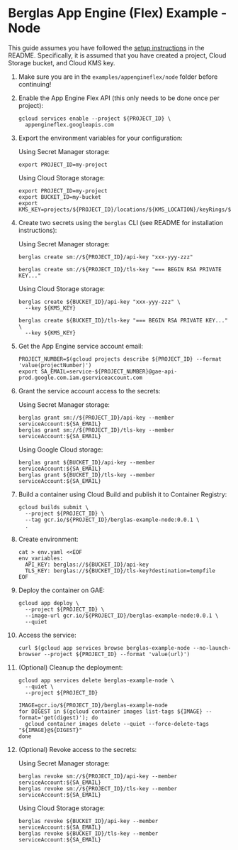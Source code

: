 # Berglas App Engine (Flex) Example - Node

This guide assumes you have followed the [setup instructions][setup] in the
README. Specifically, it is assumed that you have created a project, Cloud
Storage bucket, and Cloud KMS key.

[setup]: https://github.com/neuet/berglas#setup

1. Make sure you are in the `examples/appengineflex/node` folder before continuing!

1. Enable the App Engine Flex API (this only needs to be done once per project):

    ```text
    gcloud services enable --project ${PROJECT_ID} \
      appengineflex.googleapis.com
    ```

1. Export the environment variables for your configuration:

    Using Secret Manager storage:

    ```text
    export PROJECT_ID=my-project
    ```

    Using Cloud Storage storage:

    ```text
    export PROJECT_ID=my-project
    export BUCKET_ID=my-bucket
    export KMS_KEY=projects/${PROJECT_ID}/locations/${KMS_LOCATION}/keyRings/${KMS_KEYRING}/cryptoKeys/${KMS_CRYPTO_KEY}
    ```

1. Create two secrets using the `berglas` CLI (see README for installation
instructions):

    Using Secret Manager storage:

    ```text
    berglas create sm://${PROJECT_ID}/api-key "xxx-yyy-zzz"
    ```

    ```text
    berglas create sm://${PROJECT_ID}/tls-key "=== BEGIN RSA PRIVATE KEY..."
    ```

    Using Cloud Storage storage:

    ```text
    berglas create ${BUCKET_ID}/api-key "xxx-yyy-zzz" \
      --key ${KMS_KEY}
    ```

    ```text
    berglas create ${BUCKET_ID}/tls-key "=== BEGIN RSA PRIVATE KEY..." \
      --key ${KMS_KEY}
    ```

1. Get the App Engine service account email:

    ```text
    PROJECT_NUMBER=$(gcloud projects describe ${PROJECT_ID} --format 'value(projectNumber)')
    export SA_EMAIL=service-${PROJECT_NUMBER}@gae-api-prod.google.com.iam.gserviceaccount.com
    ```

1. Grant the service account access to the secrets:

    Using Secret Manager storage:

    ```text
    berglas grant sm://${PROJECT_ID}/api-key --member serviceAccount:${SA_EMAIL}
    berglas grant sm://${PROJECT_ID}/tls-key --member serviceAccount:${SA_EMAIL}
    ```

    Using Google Cloud storage:

    ```text
    berglas grant ${BUCKET_ID}/api-key --member serviceAccount:${SA_EMAIL}
    berglas grant ${BUCKET_ID}/tls-key --member serviceAccount:${SA_EMAIL}
    ```

1. Build a container using Cloud Build and publish it to Container Registry:

    ```text
    gcloud builds submit \
      --project ${PROJECT_ID} \
      --tag gcr.io/${PROJECT_ID}/berglas-example-node:0.0.1 \
      .
    ```

1. Create environment:

    ```text
    cat > env.yaml <<EOF
    env_variables:
      API_KEY: berglas://${BUCKET_ID}/api-key
      TLS_KEY: berglas://${BUCKET_ID}/tls-key?destination=tempfile
    EOF
    ```

1. Deploy the container on GAE:

    ```text
    gcloud app deploy \
      --project ${PROJECT_ID} \
      --image-url gcr.io/${PROJECT_ID}/berglas-example-node:0.0.1 \
      --quiet
    ```

1. Access the service:

    ```text
    curl $(gcloud app services browse berglas-example-node --no-launch-browser --project ${PROJECT_ID} --format 'value(url)')
    ```

1. (Optional) Cleanup the deployment:

    ```text
    gcloud app services delete berglas-example-node \
      --quiet \
      --project ${PROJECT_ID}
    ```

    ```text
    IMAGE=gcr.io/${PROJECT_ID}/berglas-example-node
    for DIGEST in $(gcloud container images list-tags ${IMAGE} --format='get(digest)'); do
      gcloud container images delete --quiet --force-delete-tags "${IMAGE}@${DIGEST}"
    done
    ```

1. (Optional) Revoke access to the secrets:

    Using Secret Manager storage:

    ```text
    berglas revoke sm://${PROJECT_ID}/api-key --member serviceAccount:${SA_EMAIL}
    berglas revoke sm://${PROJECT_ID}/tls-key --member serviceAccount:${SA_EMAIL}
    ```

    Using Cloud Storage storage:

    ```text
    berglas revoke ${BUCKET_ID}/api-key --member serviceAccount:${SA_EMAIL}
    berglas revoke ${BUCKET_ID}/tls-key --member serviceAccount:${SA_EMAIL}
    ```
